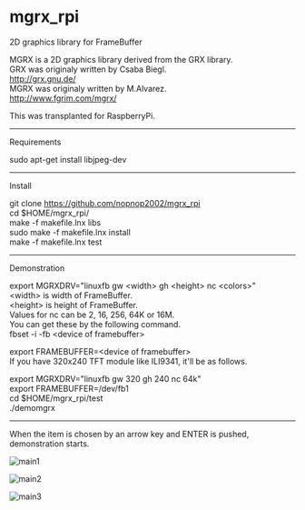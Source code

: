 # mgrx_rpi
2D graphics library for FrameBuffer

MGRX is a 2D graphics library derived from the GRX library.   
GRX was originaly written by Csaba Biegl.   
<http://grx.gnu.de/>   
MGRX was originaly written by M.Alvarez.   
<http://www.fgrim.com/mgrx/>   

This was transplanted for RaspberryPi.   

---

Requirements   

sudo apt-get install libjpeg-dev

---


Install   

git clone https://github.com/nopnop2002/mgrx_rpi   
cd $HOME/mgrx_rpi/   
make -f makefile.lnx libs   
sudo make -f makefile.lnx install   
make -f makefile.lnx test   

---

Demonstration   

export MGRXDRV="linuxfb gw &lt;width&gt; gh &lt;height&gt; nc &lt;colors&gt;"   
&lt;width&gt; is width of FrameBuffer.   
&lt;height&gt; is height of FrameBuffer.   
Values for nc can be 2, 16, 256, 64K or 16M.   
You can get these by the following command.   
fbset -i -fb &lt;device of framebuffer&gt;   

export FRAMEBUFFER=&lt;device of framebuffer&gt;   
If you have 320x240 TFT module like ILI9341, it'll be as follows.   

export MGRXDRV="linuxfb gw 320 gh 240 nc 64k"   
export FRAMEBUFFER=/dev/fb1   
cd $HOME/mgrx_rpi/test   
./demomgrx   

---

When the item is chosen by an arrow key and ENTER is pushed, demonstration starts.   

![main1](https://cloud.githubusercontent.com/assets/6020549/25653417/bc13458c-3027-11e7-8e14-ae6e85f6aec9.png)

![main2](https://cloud.githubusercontent.com/assets/6020549/25653428/c586d4b2-3027-11e7-9a33-25eb3977a0a3.png)

![main3](https://cloud.githubusercontent.com/assets/6020549/25653434/cef6b8d2-3027-11e7-976b-4a21a44fc475.png)
